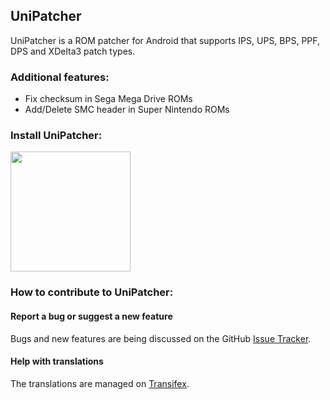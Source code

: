 UniPatcher
----------

UniPatcher is a ROM patcher for Android that supports IPS, UPS, BPS, PPF, DPS and XDelta3 patch types.

### Additional features:

* Fix checksum in Sega Mega Drive ROMs
* Add/Delete SMC header in Super Nintendo ROMs

### Install UniPatcher:

[<img src="https://play.google.com/intl/de_de/badges/images/generic/en_badge_web_generic.png" width="192">](https://play.google.com/store/apps/details?id=org.emunix.unipatcher)

### How to contribute to UniPatcher:

#### Report a bug or suggest a new feature

Bugs and new features are being discussed on the GitHub [Issue Tracker](https://github.com/btimofeev/UniPatcher/issues).

#### Help with translations
The translations are managed on [Transifex](https://www.transifex.com/unipatcher/unipatcher/). 

